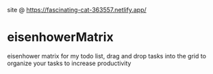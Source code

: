 site @ https://fascinating-cat-363557.netlify.app/
# eisenhowerMatrix
eisenhower matrix for my todo list, drag and drop tasks into the grid to organize your tasks to increase productivity
